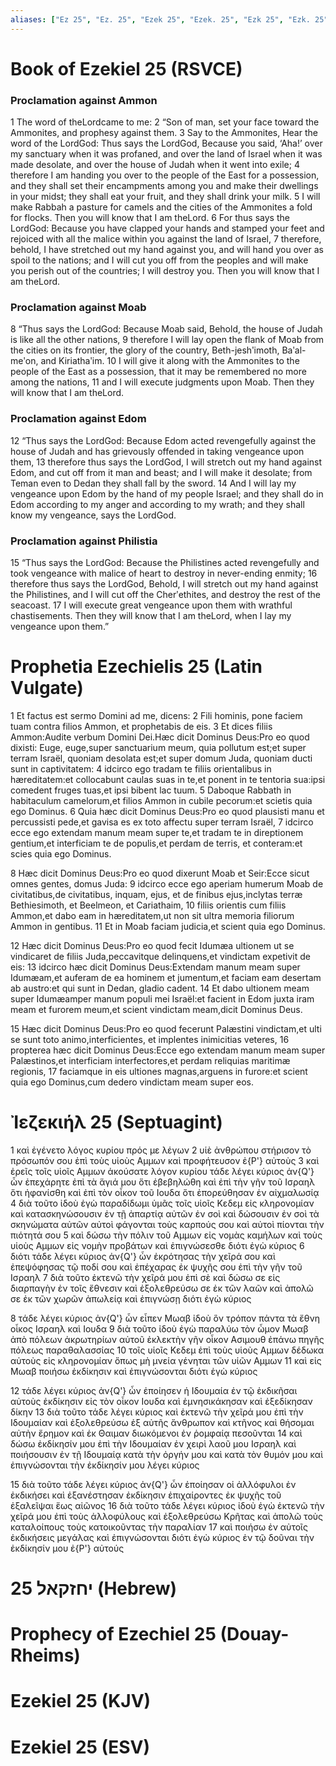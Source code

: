 ```yaml
---
aliases: ["Ez 25", "Ez. 25", "Ezek 25", "Ezek. 25", "Ezk 25", "Ezk. 25"]
---
```



# Book of Ezekiel 25 (RSVCE)

### Proclamation against Ammon
1 The word of theLordcame to me:
2 “Son of man, set your face toward the Ammonites, and prophesy against them.
3 Say to the Ammonites, Hear the word of the LordGod: Thus says the LordGod, Because you said, ‘Aha!’ over my sanctuary when it was profaned, and over the land of Israel when it was made desolate, and over the house of Judah when it went into exile;
4 therefore I am handing you over to the people of the East for a possession, and they shall set their encampments among you and make their dwellings in your midst; they shall eat your fruit, and they shall drink your milk.
5 I will make Rabbah a pasture for camels and the cities of the Ammonites a fold for flocks. Then you will know that I am theLord.
6 For thus says the LordGod: Because you have clapped your hands and stamped your feet and rejoiced with all the malice within you against the land of Israel,
7 therefore, behold, I have stretched out my hand against you, and will hand you over as spoil to the nations; and I will cut you off from the peoples and will make you perish out of the countries; I will destroy you. Then you will know that I am theLord.
### Proclamation against Moab
8 “Thus says the LordGod: Because Moab said, Behold, the house of Judah is like all the other nations,
9 therefore I will lay open the flank of Moab from the cities on its frontier, the glory of the country, Beth-jeshʹimoth, Baʹal-meʹon, and Kiriathaʹim.
10 I will give it along with the Ammonites to the people of the East as a possession, that it may be remembered no more among the nations,
11 and I will execute judgments upon Moab. Then they will know that I am theLord.
### Proclamation against Edom
12 “Thus says the LordGod: Because Edom acted revengefully against the house of Judah and has grievously offended in taking vengeance upon them,
13 therefore thus says the LordGod, I will stretch out my hand against Edom, and cut off from it man and beast; and I will make it desolate; from Teman even to Dedan they shall fall by the sword.
14 And I will lay my vengeance upon Edom by the hand of my people Israel; and they shall do in Edom according to my anger and according to my wrath; and they shall know my vengeance, says the LordGod.
### Proclamation against Philistia
15 “Thus says the LordGod: Because the Philistines acted revengefully and took vengeance with malice of heart to destroy in never-ending enmity;
16 therefore thus says the LordGod, Behold, I will stretch out my hand against the Philistines, and I will cut off the Cherʹethites, and destroy the rest of the seacoast.
17 I will execute great vengeance upon them with wrathful chastisements. Then they will know that I am theLord, when I lay my vengeance upon them.”


# Prophetia Ezechielis 25 (Latin Vulgate)

1 Et factus est sermo Domini ad me, dicens:
2 Fili hominis, pone faciem tuam contra filios Ammon, et prophetabis de eis.
3 Et dices filiis Ammon:Audite verbum Domini Dei.Hæc dicit Dominus Deus:Pro eo quod dixisti: Euge, euge,super sanctuarium meum, quia pollutum est;et super terram Israël, quoniam desolata est;et super domum Juda, quoniam ducti sunt in captivitatem:
4 idcirco ego tradam te filiis orientalibus in hæreditatem:et collocabunt caulas suas in te,et ponent in te tentoria sua:ipsi comedent fruges tuas,et ipsi bibent lac tuum.
5 Daboque Rabbath in habitaculum camelorum,et filios Ammon in cubile pecorum:et scietis quia ego Dominus.
6 Quia hæc dicit Dominus Deus:Pro eo quod plausisti manu et percussisti pede,et gavisa es ex toto affectu super terram Israël,
7 idcirco ecce ego extendam manum meam super te,et tradam te in direptionem gentium,et interficiam te de populis,et perdam de terris, et conteram:et scies quia ego Dominus.

8 Hæc dicit Dominus Deus:Pro eo quod dixerunt Moab et Seir:Ecce sicut omnes gentes, domus Juda:
9 idcirco ecce ego aperiam humerum Moab de civitatibus,de civitatibus, inquam, ejus, et de finibus ejus,inclytas terræ Bethiesimoth, et Beelmeon, et Cariathaim,
10 filiis orientis cum filiis Ammon,et dabo eam in hæreditatem,ut non sit ultra memoria filiorum Ammon in gentibus.
11 Et in Moab faciam judicia,et scient quia ego Dominus.

12 Hæc dicit Dominus Deus:Pro eo quod fecit Idumæa ultionem ut se vindicaret de filiis Juda,peccavitque delinquens,et vindictam expetivit de eis:
13 idcirco hæc dicit Dominus Deus:Extendam manum meam super Idumæam,et auferam de ea hominem et jumentum,et faciam eam desertam ab austro:et qui sunt in Dedan, gladio cadent.
14 Et dabo ultionem meam super Idumæamper manum populi mei Israël:et facient in Edom juxta iram meam et furorem meum,et scient vindictam meam,dicit Dominus Deus.

15 Hæc dicit Dominus Deus:Pro eo quod fecerunt Palæstini vindictam,et ulti se sunt toto animo,interficientes, et implentes inimicitias veteres,
16 propterea hæc dicit Dominus Deus:Ecce ego extendam manum meam super Palæstinos,et interficiam interfectores,et perdam reliquias maritimæ regionis,
17 faciamque in eis ultiones magnas,arguens in furore:et scient quia ego Dominus,cum dedero vindictam meam super eos.


# Ἰεζεκιήλ 25 (Septuagint)

1 καὶ ἐγένετο λόγος κυρίου πρός με λέγων
2 υἱὲ ἀνθρώπου στήρισον τὸ πρόσωπόν σου ἐπὶ τοὺς υἱοὺς Αμμων καὶ προφήτευσον ἐ{P'} αὐτοὺς
3 καὶ ἐρεῖς τοῖς υἱοῖς Αμμων ἀκούσατε λόγον κυρίου τάδε λέγει κύριος ἀν{Q'} ὧν ἐπεχάρητε ἐπὶ τὰ ἅγιά μου ὅτι ἐβεβηλώθη καὶ ἐπὶ τὴν γῆν τοῦ Ισραηλ ὅτι ἠφανίσθη καὶ ἐπὶ τὸν οἶκον τοῦ Ιουδα ὅτι ἐπορεύθησαν ἐν αἰχμαλωσίᾳ
4 διὰ τοῦτο ἰδοὺ ἐγὼ παραδίδωμι ὑμᾶς τοῖς υἱοῖς Κεδεμ εἰς κληρονομίαν καὶ κατασκηνώσουσιν ἐν τῇ ἀπαρτίᾳ αὐτῶν ἐν σοὶ καὶ δώσουσιν ἐν σοὶ τὰ σκηνώματα αὐτῶν αὐτοὶ φάγονται τοὺς καρπούς σου καὶ αὐτοὶ πίονται τὴν πιότητά σου
5 καὶ δώσω τὴν πόλιν τοῦ Αμμων εἰς νομὰς καμήλων καὶ τοὺς υἱοὺς Αμμων εἰς νομὴν προβάτων καὶ ἐπιγνώσεσθε διότι ἐγὼ κύριος
6 διότι τάδε λέγει κύριος ἀν{Q'} ὧν ἐκρότησας τὴν χεῖρά σου καὶ ἐπεψόφησας τῷ ποδί σου καὶ ἐπέχαρας ἐκ ψυχῆς σου ἐπὶ τὴν γῆν τοῦ Ισραηλ
7 διὰ τοῦτο ἐκτενῶ τὴν χεῖρά μου ἐπὶ σὲ καὶ δώσω σε εἰς διαρπαγὴν ἐν τοῖς ἔθνεσιν καὶ ἐξολεθρεύσω σε ἐκ τῶν λαῶν καὶ ἀπολῶ σε ἐκ τῶν χωρῶν ἀπωλείᾳ καὶ ἐπιγνώσῃ διότι ἐγὼ κύριος

8 τάδε λέγει κύριος ἀν{Q'} ὧν εἶπεν Μωαβ ἰδοὺ ὃν τρόπον πάντα τὰ ἔθνη οἶκος Ισραηλ καὶ Ιουδα
9 διὰ τοῦτο ἰδοὺ ἐγὼ παραλύω τὸν ὦμον Μωαβ ἀπὸ πόλεων ἀκρωτηρίων αὐτοῦ ἐκλεκτὴν γῆν οἶκον Ασιμουθ ἐπάνω πηγῆς πόλεως παραθαλασσίας
10 τοῖς υἱοῖς Κεδεμ ἐπὶ τοὺς υἱοὺς Αμμων δέδωκα αὐτοὺς εἰς κληρονομίαν ὅπως μὴ μνεία γένηται τῶν υἱῶν Αμμων
11 καὶ εἰς Μωαβ ποιήσω ἐκδίκησιν καὶ ἐπιγνώσονται διότι ἐγὼ κύριος

12 τάδε λέγει κύριος ἀν{Q'} ὧν ἐποίησεν ἡ Ιδουμαία ἐν τῷ ἐκδικῆσαι αὐτοὺς ἐκδίκησιν εἰς τὸν οἶκον Ιουδα καὶ ἐμνησικάκησαν καὶ ἐξεδίκησαν δίκην
13 διὰ τοῦτο τάδε λέγει κύριος καὶ ἐκτενῶ τὴν χεῖρά μου ἐπὶ τὴν Ιδουμαίαν καὶ ἐξολεθρεύσω ἐξ αὐτῆς ἄνθρωπον καὶ κτῆνος καὶ θήσομαι αὐτὴν ἔρημον καὶ ἐκ Θαιμαν διωκόμενοι ἐν ῥομφαίᾳ πεσοῦνται
14 καὶ δώσω ἐκδίκησίν μου ἐπὶ τὴν Ιδουμαίαν ἐν χειρὶ λαοῦ μου Ισραηλ καὶ ποιήσουσιν ἐν τῇ Ιδουμαίᾳ κατὰ τὴν ὀργήν μου καὶ κατὰ τὸν θυμόν μου καὶ ἐπιγνώσονται τὴν ἐκδίκησίν μου λέγει κύριος

15 διὰ τοῦτο τάδε λέγει κύριος ἀν{Q'} ὧν ἐποίησαν οἱ ἀλλόφυλοι ἐν ἐκδικήσει καὶ ἐξανέστησαν ἐκδίκησιν ἐπιχαίροντες ἐκ ψυχῆς τοῦ ἐξαλεῖψαι ἕως αἰῶνος
16 διὰ τοῦτο τάδε λέγει κύριος ἰδοὺ ἐγὼ ἐκτενῶ τὴν χεῖρά μου ἐπὶ τοὺς ἀλλοφύλους καὶ ἐξολεθρεύσω Κρῆτας καὶ ἀπολῶ τοὺς καταλοίπους τοὺς κατοικοῦντας τὴν παραλίαν
17 καὶ ποιήσω ἐν αὐτοῖς ἐκδικήσεις μεγάλας καὶ ἐπιγνώσονται διότι ἐγὼ κύριος ἐν τῷ δοῦναι τὴν ἐκδίκησίν μου ἐ{P'} αὐτούς


# 25 יחזקאל (Hebrew)


# Prophecy of Ezechiel 25 (Douay-Rheims)


# Ezekiel 25 (KJV)


# Ezekiel 25 (ESV)

